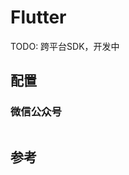 # Flutter

TODO: 跨平台SDK，开发中

## 配置

### 微信公众号

<img :src="$withBase('/image/qrcode_xiaperio_430.jpg')" style="width:250px;"/>

## 参考
